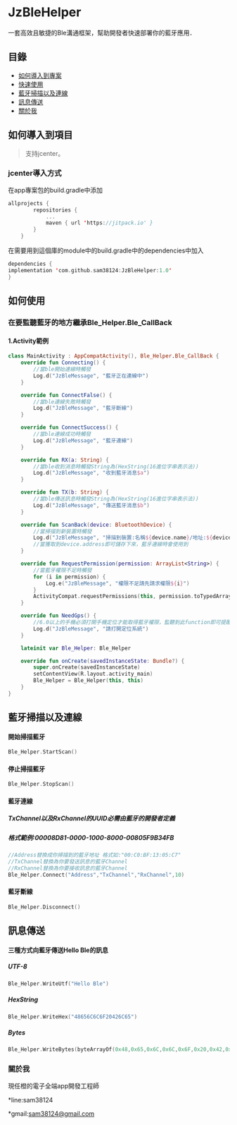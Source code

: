 # JzBleHelper
一套高效且敏捷的Ble溝通框架，幫助開發者快速部署你的藍牙應用．
## 目錄
* [如何導入到專案](#Import)
* [快速使用](#Use)
* [藍牙掃描以及連線](#scan)
* [訊息傳送](#send)
* [關於我](#About)

<a name="Import"></a>
## 如何導入到項目
> 支持jcenter。 <br/>

### jcenter導入方式
在app專案包的build.gradle中添加
```kotlin
allprojects {
		repositories {
			...
			maven { url 'https://jitpack.io' }
		}
	}
```

在需要用到這個庫的module中的build.gradle中的dependencies中加入
```kotlin
dependencies {
implementation 'com.github.sam38124:JzBleHelper:1.0'
}
```
<a name="Use"></a>
## 如何使用

### 在要監聽藍牙的地方繼承Ble_Helper.Ble_CallBack
#### 1.Activity範例
```kotlin
class MainActivity : AppCompatActivity(), Ble_Helper.Ble_CallBack {
    override fun Connecting() {
        //當ble開始連線時觸發
        Log.d("JzBleMessage", "藍牙正在連線中")
    }

    override fun ConnectFalse() {
        //當ble連線失敗時觸發
        Log.d("JzBleMessage", "藍牙斷線")
    }

    override fun ConnectSuccess() {
        //當ble連線成功時觸發
        Log.d("JzBleMessage", "藍牙連線")
    }

    override fun RX(a: String) {
        //當ble收到消息時觸發String為(HexString(16進位字串表示法))
        Log.d("JzBleMessage", "收到藍牙消息$a")
    }

    override fun TX(b: String) {
        //當ble傳送訊息時觸發String為(HexString(16進位字串表示法))
        Log.d("JzBleMessage", "傳送藍牙消息$b")
    }

    override fun ScanBack(device: BluetoothDevice) {
        //當掃描到新裝置時觸發
        Log.d("JzBleMessage", "掃描到裝置:名稱${device.name}/地址:${device.address}")
        //當獲取到device.address即可儲存下來，藍牙連線時會使用到
    }

    override fun RequestPermission(permission: ArrayList<String>) {
        //當藍牙權限不足時觸發
        for (i in permission) {
            Log.e("JzBleMessage", "權限不足請先請求權限${i}")
        }
        ActivityCompat.requestPermissions(this, permission.toTypedArray(), 10)
    }

    override fun NeedGps() {
        //6.0以上的手機必須打開手機定位才能取得藍牙權限，監聽到此function即可提醒使用者打開定位
        Log.d("JzBleMessage", "請打開定位系統")
    }

    lateinit var Ble_Helper: Ble_Helper

    override fun onCreate(savedInstanceState: Bundle?) {
        super.onCreate(savedInstanceState)
        setContentView(R.layout.activity_main)
        Ble_Helper = Ble_Helper(this, this)
    }
}
```
<a name="scan"></a>
## 藍牙掃描以及連線
#### 開始掃描藍牙

```kotlin
Ble_Helper.StartScan()
```
#### 停止掃描藍牙

```kotlin
Ble_Helper.StopScan()
```
#### 藍牙連線
##### TxChannel以及RxChannel的UUID必需由藍牙的開發者定義<br>
##### 格式範例:00008D81-0000-1000-8000-00805F9B34FB<br>
```kotlin
//Address替換成你掃描到的藍牙地址 格式如:"00:C0:BF:13:05:C7"
//TxChannel替換為你要發送訊息的藍牙Channel
//RxChannel替換為你要接收訊息的藍牙Channel
Ble_Helper.Connect("Address","TxChannel","RxChannel",10)
```
#### 藍牙斷線
```kotlin
Ble_Helper.Disconnect()
```
<a name="send"></a>
## 訊息傳送
#### 三種方式向藍牙傳送Hello Ble的訊息
##### UTF-8
```kotlin
Ble_Helper.WriteUtf("Hello Ble")
```
##### HexString
```kotlin
Ble_Helper.WriteHex("48656C6C6F20426C65")
```
##### Bytes
```kotlin
Ble_Helper.WriteBytes(byteArrayOf(0x48,0x65,0x6C,0x6C,0x6F,0x20,0x42,0x6C,0x65))
```

<a name="About"></a>
### 關於我
現任橙的電子全端app開發工程師

*line:sam38124

*gmail:sam38124@gmail.com
